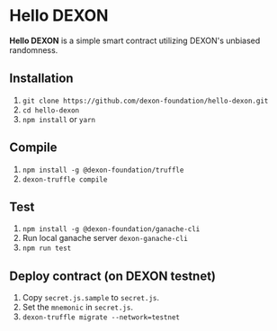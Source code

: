 # Hello DEXON
**Hello DEXON** is a simple smart contract utilizing DEXON's unbiased randomness.

## Installation
1. `git clone https://github.com/dexon-foundation/hello-dexon.git`
2. `cd hello-dexon`
3. `npm install` or `yarn`

## Compile
1. `npm install -g @dexon-foundation/truffle`
2. `dexon-truffle compile`

## Test
1. `npm install -g @dexon-foundation/ganache-cli`
2. Run local ganache server `dexon-ganache-cli`
3. `npm run test`

## Deploy contract (on DEXON testnet)
1. Copy `secret.js.sample` to `secret.js`.
2. Set the `mnemonic` in `secret.js`.
3. `dexon-truffle migrate --network=testnet`
